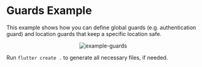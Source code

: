 # Guards Example

This example shows how you can define global guards (e.g. authentication guard) and location guards that keep a specific location safe.

<p align="center">
<img src="https://raw.githubusercontent.com/slovnicki/beamer/master/examples/guards/example-guards.gif" alt="example-guards">

Run `flutter create .` to generate all necessary files, if needed.